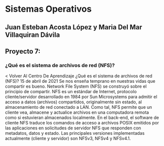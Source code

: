 # Sistemas Operativos
## Juan Esteban Acosta López y Maria Del Mar Villaquiran Dávila
## Proyecto 7:
### ¿Qué es el sistema de archivos de red (NFS)?
< Volver Al Centro De Aprendizaje
¿Qué es el sistema de archivos de red (NFS)?
15 de abril de 2021
Se nos enseña temprano en nuestras vidas que compartir es bueno. Network File System (NFS) se construyó sobre el principio de compartir. NFS es un estándar de Internet, protocolo cliente/servidor desarrollado en 1984 por Sun Microsystems para admitir el acceso a datos (archivos) compartidos, originalmente sin estado, al almacenamiento de red conectado a LAN. Como tal, NFS permite que un cliente vea, almacene y actualice archivos en una computadora remota como si estuvieran almacenados localmente. En el back-end, el software de cliente NFS traduce los comandos de acceso a archivos POSIX emitidos por las aplicaciones en solicitudes de servidor NFS que responden con metadatos, datos y estado. Las principales versiones implementadas actualmente (cliente y servidor) son NFSv3, NFSv4 y NFSv4.1.
